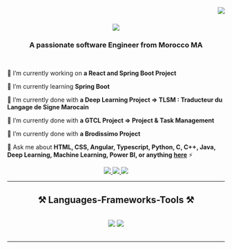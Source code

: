 <img align="right" src="https://visitor-badge.laobi.icu/badge?page_id=salesp07.salesp07" />

<h1 align="center">
    <img src="https://readme-typing-svg.herokuapp.com/?font=Righteous&size=35&center=true&vCenter=true&width=500&height=70&duration=4000&lines=Hi+There!+👋;+I'm+Rachid+Sabir!;" />
</h1>

<h3 align="center">A passionate software Engineer from Morocco MA</h3>

<br/>

<div>

 🔭 I’m currently working on **a React and Spring Boot Project**

 🌱 I’m currently learning **Spring Boot**
 
 🔭 I’m currently done with **a Deep Learning Project => TLSM : Traducteur du Langage de Signe Marocain**
 
 🔭 I’m currently done with **a GTCL Project => Project & Task Management**
 
 🔭 I’m currently done with **a Brodissimo Project**

💬 Ask me about **HTML, CSS, Angular, Typescript, Python, C, C++, Java, Deep Learning, Machine Learning, Power BI, or anything [here](https://github.com/issues)** ⚡ 

 </div>
 
<div align="center"> 
  <a href="mailto:rachidsabir326@gmail.com">
    <img src="https://img.shields.io/badge/Gmail-333333?style=for-the-badge&logo=gmail&logoColor=red" />
  </a>
    
  <a href="linkedin.com/in/rachid-sabir/" target="_blank">
    <img src="https://img.shields.io/badge/LinkedIn-0077B5?style=for-the-badge&logo=linkedin&logoColor=white" target="_blank" />
  </a>
  
  <a href="https://github.com/RachidSabir" target="_blank">
     <img src="https://img.shields.io/badge/Portfolio-FF5722?style=for-the-badge&logo=todoist&logoColor=white" target="_blank" /> <!-- sqlite, safari, google-chrome are other good icon options -->
  </a>
</div>

 <hr/>
 
<h2 align="center">⚒️ Languages-Frameworks-Tools ⚒️</h2>
<br/>
<div align="center">
    <img src="https://skillicons.dev/icons?i=bootstrap,html,css,vscode,github,figma,git,rails" />
    <img src="https://skillicons.dev/icons?i=python,javascript,typescript,spring boot,mongodb,c,java,mysql,postgresql" /><br>
</div>

<br/>
<hr/>





<br/>
